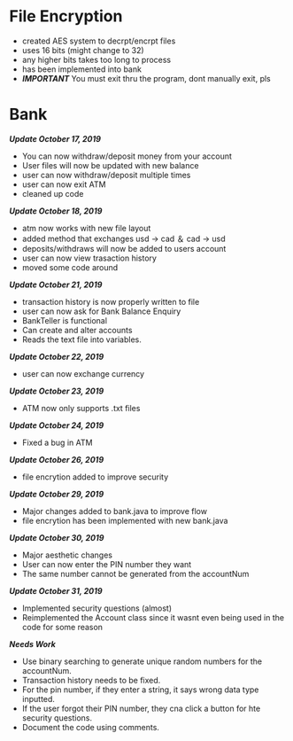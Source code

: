 # File Encryption
- created AES system to decrpt/encrpt files
- uses 16 bits (might change to 32)
- any higher bits takes too long to process
- has been implemented into bank 
- ***IMPORTANT*** You must exit thru the program, dont manually exit, pls

# Bank



***Update October 17, 2019***
- You can now withdraw/deposit money from your account
- User files will now be updated with new balance
- user can now withdraw/deposit multiple times
- user can now exit ATM
- cleaned up code

***Update October 18, 2019***
- atm now works with new file layout
- added method that exchanges usd -> cad ＆ cad -> usd
- deposits/withdraws will now be added to users account
- user can now view trasaction history
- moved some code around

***Update October 21, 2019***
- transaction history is now properly written to file
- user can now ask for Bank Balance Enquiry
- BankTeller is functional
- Can create and alter accounts
- Reads the text file into variables.

***Update October 22, 2019***
- user can now exchange currency

***Update October 23, 2019***
- ATM now only supports .txt files

***Update October 24, 2019***
- Fixed a bug in ATM

***Update October 26, 2019***
- file encrytion added to improve security

***Update October 29, 2019***
- Major changes added to bank.java to improve flow
- file encrytion has been implemented with new bank.java

***Update October 30, 2019***
- Major aesthetic changes
- User can now enter the PIN number they want
- The same number cannot be generated from the accountNum

***Update October 31, 2019***

- Implemented security questions (almost)
- Reimplemented the Account class since it wasnt even being used in the code for some reason

***Needs Work***
- Use binary searching to generate unique random numbers for the accountNum.
- Transaction history needs to be fixed.
- For the pin number, if they enter a string, it says wrong data type inputted.
- If the user forgot their PIN number, they cna click a button for hte security questions. 
- Document the code using comments.
